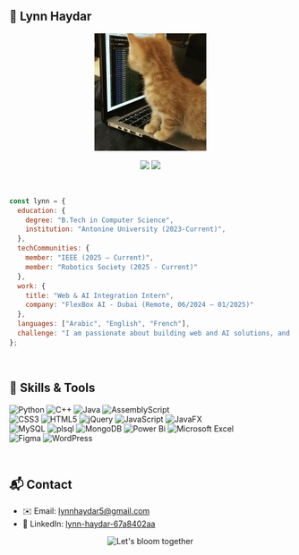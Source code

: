 ## 👋 Lynn Haydar

<p align="center">
  <img src="Cat Coding GIF - Find & Share on GIPHY.gif" alt="Lynn Haydar Pink Banner" width="200"/>
</p>

<p align="center">
  <img src="https://img.shields.io/badge/Computer%20Science%20Student-%23F8BBD0?style=flat-square"/>
   <img src="https://img.shields.io/badge/IEEE%20Member-%23FADADD?style=flat-square&logo=ieee&logoColor=white"/>
  
</p>
<br>

```javascript
const lynn = {
  education: {
    degree: "B.Tech in Computer Science",
    institution: "Antonine University (2023-Current)", 
  },
  techCommunities: {
    member: "IEEE (2025 – Current)",
    member: "Robotics Society (2025 - Current)"
  },
  work: {
    title: "Web & AI Integration Intern",
    company: "FlexBox AI - Dubai (Remote, 06/2024 – 01/2025)"
  },
  languages: ["Arabic", "English", "French"],
  challenge: "I am passionate about building web and AI solutions, and actively seeking new projects and learning opportunities in tech."
};

```
<br>

## 🌷 Skills & Tools


 ![Python](https://img.shields.io/badge/python-3670A0?style=for-the-badge&logo=python&logoColor=ffdd54)
 ![C++](https://img.shields.io/badge/c++-%2300599C.svg?style=for-the-badge&logo=c%2B%2B&logoColor=white)
 ![Java](https://img.shields.io/badge/java-%23ED8B00.svg?style=for-the-badge&logo=openjdk&logoColor=white)
  ![AssemblyScript](https://img.shields.io/badge/assembly%20script-%23000000.svg?style=for-the-badge&logo=assemblyscript&logoColor=white)
  <br>
 ![CSS3](https://img.shields.io/badge/css3-%231572B6.svg?style=for-the-badge&logo=css3&logoColor=white)
 ![HTML5](https://img.shields.io/badge/html5-%23E34F26.svg?style=for-the-badge&logo=html5&logoColor=white)
 ![jQuery](https://img.shields.io/badge/jquery-%230769AD.svg?style=for-the-badge&logo=jquery&logoColor=white)
 ![JavaScript](https://img.shields.io/badge/javascript-%23323330.svg?style=for-the-badge&logo=javascript&logoColor=%23F7DF1E)
 ![JavaFX](https://img.shields.io/badge/javafx-%23FF0000.svg?style=for-the-badge&logo=javafx&logoColor=white)
<br>
 ![MySQL](https://img.shields.io/badge/mysql-4479A1.svg?style=for-the-badge&logo=mysql&logoColor=white)
 ![plsql]( https://img.shields.io/badge/PLSQL-F80000?style=for-the-badge&logo=oracle&logoColor=black)
 ![MongoDB](https://img.shields.io/badge/MongoDB-%234ea94b.svg?style=for-the-badge&logo=mongodb&logoColor=white)
 ![Power Bi](https://img.shields.io/badge/power_bi-F2C811?style=for-the-badge&logo=powerbi&logoColor=black)
 ![Microsoft Excel](https://img.shields.io/badge/Microsoft_Excel-217346?style=for-the-badge&logo=microsoft-excel&logoColor=white)
  <br>
 ![Figma](https://img.shields.io/badge/figma-%23F24E1E.svg?style=for-the-badge&logo=figma&logoColor=white)
 ![WordPress](https://img.shields.io/badge/WordPress-%23117AC9.svg?style=for-the-badge&logo=WordPress&logoColor=white)
 
 <br>
 
## 📬 Contact


- ✉️ Email: [lynnhaydar5@gmail.com](mailto:lynnhaydar5@gmail.com) 
- 💼 LinkedIn: [lynn-haydar-67a8402aa](https://www.linkedin.com/in/lynn-haydar-67a8402aa)




<p align="center">
  <img src="https://readme-typing-svg.demolab.com?font=Quicksand&pause=1000&color=F48FB1&background=FADADD00&center=true&vCenter=true&multiline=true&width=435&height=35&lines=let's+bloom+together+%F0%9F%8C%B8" alt="Let's bloom together"/>
</p>


